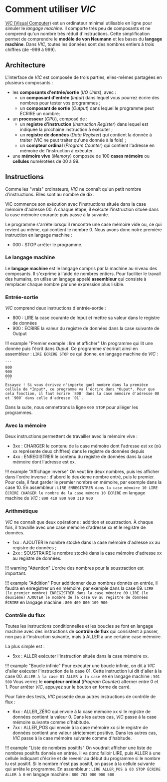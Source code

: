 # Comment utiliser *VIC*

[*VIC* (Visual Computer)](https://faculty.runi.ac.il/vic/software/computer/) est un ordinateur minimal utilisable en ligne pour simuler le *langage machine*. Il comporte très peu de composants et ne comprend qu'un nombre très réduit d'instructions. Cette simplification permet de comprendre le **modèle de von Neumann** et les bases du **langage machine**. Dans *VIC*, toutes les données sont des nombres entiers à trois chiffres (de -999 à 999).

## Architecture

L'interface de *VIC* est composée de trois parties, elles-mêmes partagées en plusieurs composants :

- les **composants d'entrée/sortie** (*I/O Units*), avec :
    * un **composant d'entrée** (*Input*) dans lequel vous pourrez écrire des nombres pour tester vos programmes ;
    * un **composant de sortie** (*Output*) dans lequel le programme peut ÉCRIRE un nombre;
- un **processeur** (*CPU*), composé de :
    * un **registre d'instruction** (*Instruction Register*) dans lequel est indiquée la prochaine instruction à exécuter ;
    * un **registre de données** (*Data Register*) qui contient la donnée à traiter (VIC ne peut traiter qu'une donnée à la fois) ;
    * un **compteur ordinal** (*Program Counter*) qui contient l'adresse en mémoire de l'instruction à exécuter.
- une **mémoire vive** (*Memory*) composée de 100 **cases mémoire** ou **cellules** numérotées de 00 à 99.

## Instructions
Comme les "vrais" ordinateurs, *VIC* ne connaît qu'un petit nombre d'instructions. Elles sont au nombre de dix.

VIC commence son exécution avec l'instructions située dans la case mémoire d'adresse 00. À chaque étape, il exécute l'instruction située dans la case mémoire courante puis passe à la suvante.

Le programme s'arrête lorsqu'il rencontre une case mémoire vide ou, ce qui revient au même, qui contient le nombre 0. Nous avons donc notre première instruction en langage machine :

- 000 : STOP arrêter le programme.

### Le langage machine

Le **langage machine** est le langage compris par la machine au niveau des composants. Il s'exprime à l'aide de nombres entiers. Pour faciliter le travail des humains, on utilse un langage appelé **assembleur** qui consiste à remplacer chaque nombre par une expression plus lisible.

### Entrée-sortie
*VIC* comprend deux instructions d'entrée-sortie :

- 800 : LIRE la case courante de Input et mettre sa valeur dans le registre de données
- 900 : ÉCRIRE la valeur du registre de données dans la case suivante de Output

!!! example "Premier exemple : lire et afficher"
    Un programme qui lit une donnée puis l'écrit dans *Ouput*. Ce programme s'écrirait ainsi en assembleur :
    ```
    LIRE
    ÉCRIRE
    STOP
    ```
    ce qui donne, en langage machine de *VIC* :
 
    ```
    800
    900
    000
    ```
    Essayez ! Si vous écrivez n'importe quel nombre dans la premièce cellule de *Input*, ce programme va l'écrire dans *Ouput*. Pour que cela fonction, il faut écrire `800` dans la case mémoire d'adresse 00 et `900` dans celle d'adresse `01`.

Dans la suite, nous ommettrons la ligne `000 STOP` pour alléger les programmes.


### Avec la mémoire

Deux instructions permettent de travailler avec la mémoire vive :

- 3xx : CHARGER le contenu de la case mémoire dont l'adresse est xx (où xx représente deux chiffres) dans le registre de données depuis
- 4xx : ENREGISTRER le contenu du registre de données dans la case mémoire dont l'adresse est xx.

!!! example "Affichage inverse"
    On veut lire deux nombres, puis les afficher dans l'ordre inverse : d'abord le deuxième nombre entré, puis le premier. Pour cela, il faut garder le premier nombre en mémoire, par exemple dans la case 10.
    En assembleur : 
    ```
    LIRE
    ENREGISTRER dans la case mémoire 10
    LIRE
    ÉCRIRE
    CHARGER le nombre de la case mémore 10
    ÉCRIRE
    ```
    en langage machine de *VIC* :
    ```
    800
    410
    800
    900
    310
    900
    ```

### Arithmétique

*VIC* ne connaît que deux opérations : addition et soustraction. À chaque fois, il travaille avec une case mémoire d'adresse xx et le registre de données.

- 1xx : AJOUTER le nombre stocké dans la case mémoire d'adresse xx au registre de données ;
- 2xx : SOUSTRAIRE le nombre stocké dans la case mémoire d'adresse xx au registre de données.

!!! warning "Attention"
    L'ordre des nombres pour la soustraction est important.

!!! example "Addition"
    Pour additionner deux nombres donnés en entrée, il faudra en enregistrer un en mémoire, par exemple dans la case 09.
    ```
    LIRE (le premier nombre)
    ENREGISTRER dans la case mémoire 09
    LIRE (le deuxième)
    AJOUTER le nombre de la case 09 au registre de données
    ÉCRIRE
    ```
    en langage machine :
    ```
    800
    409
    800
    109
    900
    ```

### Contrôle du flux

Toutes les instructions conditionnelles et les boucles se font en langage machine avec des instructions de **contrôle de flux** qui consistent à passer, non pas à l'instruction suivante, mais à ALLER à une certaine case mémoire.

La plus simple est :

- 5xx : ALLER exécuter l'instruction située dans la case mémoire xx.

!!! example "Boucle infinie"
    Pour exécuter une boucle infinie, on dit à *VIC* d'aller exécuter l'instruction de la case 01. Cette instruction lui dit d'aller à la case 00.
    ```
    ALLER à la case 01
    ALLER à la case 00
    ```
    en langage machine :
    ```
    501
    500
    ```
    Vous verrez le **compteur ordinal** (*Program Counter*) alterner entre 0 et 1. Pour arrêter *VIC*, appuyez sur le bouton en forme de carré.

Pour faire des tests, *VIC* possède deux autres instructions de contrôle de flux :

- 6xx : ALLER_ZÉRO qui envoie à la case mémoire xx si le registre de données contient la valeur 0. Dans les autres cas, *VIC* passe à la case mémoire suivante comme d'habitude.
- 7xx : ALLER_POS qui envoie à la case mémoire xx si le registre de données contient une valeur strictement positive. Dans les autres cas, *VIC* passe à la case mémoire suivante comme d'habitude.

!!! example "Liste de nombres positifs"
    On voudrait afficher une liste de nombres positifs donnés en entrée. Il va donc falloir LIRE, puis ALLER à une cellule indiquant d'écrire et de revenir au début du programme si le nombre lu est positif. Si le nombre n'est pas positif, on passe à la cellule suivante qui arrête le programme.
    En assembleur :
    ```
    LIRE
    ALLER_POS à 03
    STOP
    ÉCRIRE
    ALLER à 0
    ```
    en langage machine :
    ```
    800
    703
    000
    900
    500
    ```
    
   

